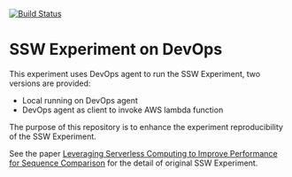 [![Build Status](https://dev.azure.com/zhaofengshu33/ssw_experiment/_apis/build/status/zhaofeng-shu33.ssw_experiment?branchName=master)](https://dev.azure.com/zhaofengshu33/ssw_experiment/_build/latest?definitionId=1&branchName=master)

# SSW Experiment on DevOps

This experiment uses DevOps agent to run the SSW Experiment, two versions are provided:
* Local running on DevOps agent
* DevOps agent as client to invoke AWS lambda function

The purpose of this repository is to enhance the experiment reproducibility of the SSW Experiment.

See the paper [Leveraging Serverless Computing to Improve Performance for Sequence Comparison](https://github.com/Egria/website/raw/master/Serverless_ParBio_ACM_BCB.pdf) for the detail of original SSW Experiment.

